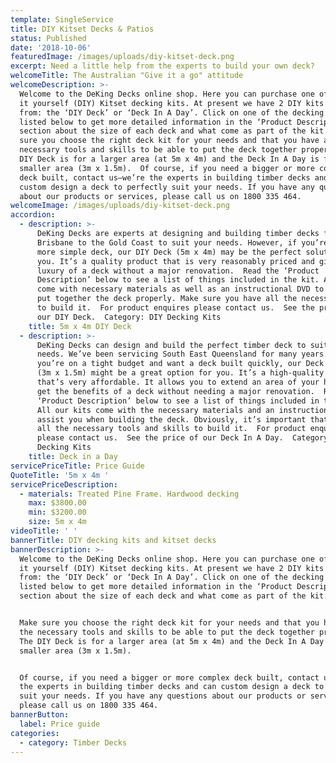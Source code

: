 ```yaml
---
template: SingleService
title: DIY Kitset Decks & Patios
status: Published
date: '2018-10-06'
featuredImage: /images/uploads/diy-kitset-deck.png
excerpt: Need a little help from the experts to build your own deck?
welcomeTitle: The Australian "Give it a go" attitude
welcomeDescription: >-
  Welcome to the DeKing Decks online shop. Here you can purchase one of our do
  it yourself (DIY) Kitset decking kits. At present we have 2 DIY kits to choose
  from: the ‘DIY Deck’ or ‘Deck In A Day’. Click on one of the decking kits
  listed below to get more detailed information in the ‘Product Description’
  section about the size of each deck and what come as part of the kit.  Make
  sure you choose the right deck kit for your needs and that you have all the
  necessary tools and skills to be able to put the deck together properly. The
  DIY Deck is for a larger area (at 5m x 4m) and the Deck In A Day is for a
  smaller area (3m x 1.5m).  Of course, if you need a bigger or more complex
  deck built, contact us—we’re the experts in building timber decks and can
  custom design a deck to perfectly suit your needs. If you have any questions
  about our products or services, please call us on 1800 335 464.
welcomeImage: /images/uploads/diy-kitset-deck.png
accordion:
  - description: >-
      DeKing Decks are experts at designing and building timber decks from
      Brisbane to the Gold Coast to suit your needs. However, if you’re after a
      more simple deck, our DIY Deck (5m x 4m) may be the perfect solution for
      you. It’s a quality product that is very reasonably priced and gives the
      luxury of a deck without a major renovation.  Read the ‘Product
      Description’ below to see a list of things included in the kit. All kits
      come with necessary materials as well as an instructional DVD to help you
      put together the deck properly. Make sure you have all the necessary tools
      to build it.  For product enquires please contact us.  See the price of
      our DIY Deck.  Category: DIY Decking Kits
    title: 5m x 4m DIY Deck
  - description: >-
      DeKing Decks can design and build the perfect timber deck to suit your
      needs. We’ve been servicing South East Queensland for many years. But if
      you’re on a tight budget and want a deck built quickly, our Deck In A Day
      (3m x 1.5m) might be a great option for you. It’s a high-quality product
      that’s very affordable. It allows you to extend an area of your house and
      get the benefits of a deck without needing a major renovation.  Read the
      ‘Product Description’ below to see a list of things included in the kit.
      All our kits come with the necessary materials and an instructional DVD to
      assist you when building the deck. Obviously, it’s important that you have
      all the necessary tools and skills to build it.  For product enquires
      please contact us.  See the price of our Deck In A Day.  Category: DIY
      Decking Kits
    title: Deck in a Day
servicePriceTitle: Price Guide
QuoteTitle: '5m x 4m '
servicePriceDescription:
  - materials: Treated Pine Frame. Hardwood decking
    max: $3800.00
    min: $3200.00
    size: 5m x 4m
videoTitle: ' '
bannerTitle: DIY decking kits and kitset decks
bannerDescription: >-
  Welcome to the DeKing Decks online shop. Here you can purchase one of our do
  it yourself (DIY) Kitset decking kits. At present we have 2 DIY kits to choose
  from: the ‘DIY Deck’ or ‘Deck In A Day’. Click on one of the decking kits
  listed below to get more detailed information in the ‘Product Description’
  section about the size of each deck and what come as part of the kit.


  Make sure you choose the right deck kit for your needs and that you have all
  the necessary tools and skills to be able to put the deck together properly.
  The DIY Deck is for a larger area (at 5m x 4m) and the Deck In A Day is for a
  smaller area (3m x 1.5m).


  Of course, if you need a bigger or more complex deck built, contact us—we’re
  the experts in building timber decks and can custom design a deck to perfectly
  suit your needs. If you have any questions about our products or services,
  please call us on 1800 335 464.
bannerButton:
  label: Price guide
categories:
  - category: Timber Decks
---
```


